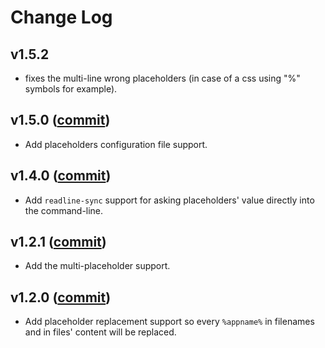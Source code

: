 # Change Log

## v1.5.2

* fixes the multi-line wrong placeholders (in case of a css using "%" symbols for example).


## v1.5.0 ([commit](https://github.com/vdegenne/github-fetch-starter/commit/ce4c07650bc2180deaf7f75255eb5b20db307d9e))

* Add placeholders configuration file support.

## v1.4.0 ([commit](https://github.com/vdegenne/github-fetch-starter/commit/f20ea38f7c013678c41a6c89a11aed9aaab0153a))

* Add `readline-sync` support for asking placeholders' value directly into the command-line.

## v1.2.1 ([commit](https://github.com/vdegenne/github-fetch-starter/commit/6733b64f6b24fbfb8cbe78246d277eb994472ca6))

* Add the multi-placeholder support.

## v1.2.0 ([commit](https://github.com/vdegenne/github-fetch-starter/commit/555266628911a1e2336dd742b9bb6329070610fe))

* Add placeholder replacement support so every `%appname%` in filenames and in files' content will be replaced.

